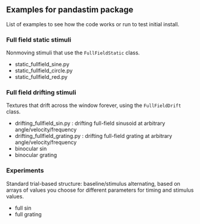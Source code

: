 ## Examples for pandastim package
List of examples to see how the code works or run to test initial install.

### Full field static stimuli
Nonmoving stimuli that use the `FullFieldStatic` class.
- static_fullfield_sine.py
- static_fullfield_circle.py
- static_fullfield_red.py

### Full field drifting stimuli
Textures that drift across the window forever, using the `FullFieldDrift` class.
- drifting_fullfield_sin.py : drifting full-field sinusoid at arbitrary angle/velocity/frequency
- drifting_fullfield_grating.py : drifting full-field grating at arbitrary angle/velocity/frequency
- binocular sin
- binocular grating

### Experiments
Standard trial-based structure: baseline/stimulus alternating, based on arrays of values you choose for different parameters for timing and stimulus values.
- full sin
- full grating
